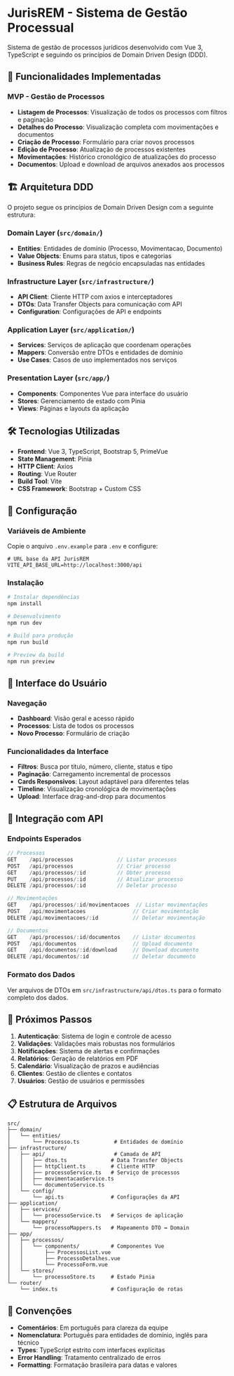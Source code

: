 # JurisREM - Sistema de Gestão Processual

Sistema de gestão de processos jurídicos desenvolvido com Vue 3, TypeScript e seguindo os princípios de Domain Driven Design (DDD).

## 🚀 Funcionalidades Implementadas

### MVP - Gestão de Processos

- **Listagem de Processos**: Visualização de todos os processos com filtros e paginação
- **Detalhes do Processo**: Visualização completa com movimentações e documentos
- **Criação de Processo**: Formulário para criar novos processos
- **Edição de Processo**: Atualização de processos existentes
- **Movimentações**: Histórico cronológico de atualizações do processo
- **Documentos**: Upload e download de arquivos anexados aos processos

## 🏗️ Arquitetura DDD

O projeto segue os princípios de Domain Driven Design com a seguinte estrutura:

### Domain Layer (`src/domain/`)
- **Entities**: Entidades de domínio (Processo, Movimentacao, Documento)
- **Value Objects**: Enums para status, tipos e categorias
- **Business Rules**: Regras de negócio encapsuladas nas entidades

### Infrastructure Layer (`src/infrastructure/`)
- **API Client**: Cliente HTTP com axios e interceptadores
- **DTOs**: Data Transfer Objects para comunicação com API
- **Configuration**: Configurações de API e endpoints

### Application Layer (`src/application/`)
- **Services**: Serviços de aplicação que coordenam operações
- **Mappers**: Conversão entre DTOs e entidades de domínio
- **Use Cases**: Casos de uso implementados nos serviços

### Presentation Layer (`src/app/`)
- **Components**: Componentes Vue para interface do usuário
- **Stores**: Gerenciamento de estado com Pinia
- **Views**: Páginas e layouts da aplicação

## 🛠️ Tecnologias Utilizadas

- **Frontend**: Vue 3, TypeScript, Bootstrap 5, PrimeVue
- **State Management**: Pinia
- **HTTP Client**: Axios
- **Routing**: Vue Router
- **Build Tool**: Vite
- **CSS Framework**: Bootstrap + Custom CSS

## 🔧 Configuração

### Variáveis de Ambiente

Copie o arquivo `.env.example` para `.env` e configure:

```env
# URL base da API JurisREM
VITE_API_BASE_URL=http://localhost:3000/api
```

### Instalação

```bash
# Instalar dependências
npm install

# Desenvolvimento
npm run dev

# Build para produção
npm run build

# Preview da build
npm run preview
```

## 📱 Interface do Usuário

### Navegação
- **Dashboard**: Visão geral e acesso rápido
- **Processos**: Lista de todos os processos
- **Novo Processo**: Formulário de criação

### Funcionalidades da Interface
- **Filtros**: Busca por título, número, cliente, status e tipo
- **Paginação**: Carregamento incremental de processos
- **Cards Responsivos**: Layout adaptável para diferentes telas
- **Timeline**: Visualização cronológica de movimentações
- **Upload**: Interface drag-and-drop para documentos

## 🔄 Integração com API

### Endpoints Esperados

```typescript
// Processos
GET    /api/processos              // Listar processos
POST   /api/processos              // Criar processo
GET    /api/processos/:id          // Obter processo
PUT    /api/processos/:id          // Atualizar processo
DELETE /api/processos/:id          // Deletar processo

// Movimentações
GET    /api/processos/:id/movimentacoes  // Listar movimentações
POST   /api/movimentacoes               // Criar movimentação
DELETE /api/movimentacoes/:id           // Deletar movimentação

// Documentos
GET    /api/processos/:id/documentos    // Listar documentos
POST   /api/documentos                  // Upload documento
GET    /api/documentos/:id/download     // Download documento
DELETE /api/documentos/:id              // Deletar documento
```

### Formato dos Dados

Ver arquivos de DTOs em `src/infrastructure/api/dtos.ts` para o formato completo dos dados.

## 🎯 Próximos Passos

1. **Autenticação**: Sistema de login e controle de acesso
2. **Validações**: Validações mais robustas nos formulários
3. **Notificações**: Sistema de alertas e confirmações
4. **Relatórios**: Geração de relatórios em PDF
5. **Calendário**: Visualização de prazos e audiências
6. **Clientes**: Gestão de clientes e contatos
7. **Usuários**: Gestão de usuários e permissões

## 📋 Estrutura de Arquivos

```
src/
├── domain/
│   └── entities/
│       └── Processo.ts           # Entidades de domínio
├── infrastructure/
│   ├── api/                      # Camada de API
│   │   ├── dtos.ts              # Data Transfer Objects
│   │   ├── httpClient.ts        # Cliente HTTP
│   │   ├── processoService.ts   # Serviço de processos
│   │   ├── movimentacaoService.ts
│   │   └── documentoService.ts
│   └── config/
│       └── api.ts               # Configurações da API
├── application/
│   ├── services/
│   │   └── processoService.ts   # Serviços de aplicação
│   └── mappers/
│       └── processoMappers.ts   # Mapeamento DTO ↔ Domain
├── app/
│   ├── processos/
│   │   └── components/          # Componentes Vue
│   │       ├── ProcessosList.vue
│   │       ├── ProcessoDetalhes.vue
│   │       └── ProcessoForm.vue
│   └── stores/
│       └── processoStore.ts     # Estado Pinia
└── router/
    └── index.ts                 # Configuração de rotas
```

## 📝 Convenções

- **Comentários**: Em português para clareza da equipe
- **Nomenclatura**: Português para entidades de domínio, inglês para técnico
- **Types**: TypeScript estrito com interfaces explícitas
- **Error Handling**: Tratamento centralizado de erros
- **Formatting**: Formatação brasileira para datas e valores
